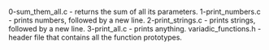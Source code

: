 0-sum_them_all.c - returns the sum of all its parameters.
1-print_numbers.c - prints numbers, followed by a new line.
2-print_strings.c - prints strings, followed by a new line.
3-print_all.c - prints anything.
variadic_functions.h - header file that contains all the function prototypes.

